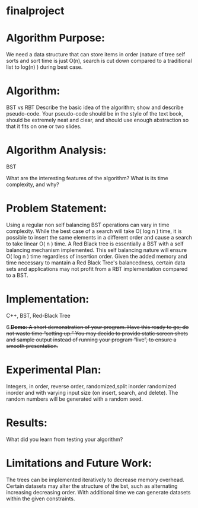 # finalproject

# **Algorithm Purpose:** 
We need a data structure that can store items in order  (nature of tree self sorts and sort time is just O(n), search is cut down compared to a traditional list to log(n) ) during best case. 

# **Algorithm:** 
BST vs RBT
Describe the basic idea of the algorithm; show and describe pseudo-code. Your pseudo-code should be
in the style of the text book, should be extremely neat and clear, and should use enough abstraction so that it fits on
one or two slides.

# **Algorithm Analysis:** 
BST

What are the interesting features of the algorithm? What is its time complexity, and why?

# **Problem Statement:** 
Using a regular non self balancing BST operations can vary in time complexity. While the best case of a search will take O( log n ) time, it is possible to insert the same elements in a different order and cause a search to take linear O( n ) time.  A Red Black tree is essentially a BST with a self balancing mechanism implemented. This self balancing nature will ensure O( log n ) time regardless of insertion order. Given the added memory and time necessary to mantain a Red Black Tree's balancedness, certain data sets and applications may not profit from a RBT implementation compared to a BST.

# **Implementation:** 
C++, BST, Red-Black Tree

6.~~**Demo:** A short demonstration of your program. Have this ready to go; do not waste time “setting up.” You may
decide to provide static screen shots and sample output instead of running your program “live”, to ensure a smooth
presentation.~~ 

# **Experimental Plan:** 
Integers, in order, reverse order, randomized,split inorder randomized inorder and with varying input size (on insert, search, and delete). The random numbers will be generated with a random seed.

# **Results:** 
What did you learn from testing your algorithm?

# **Limitations and Future Work:** 
The trees can be implemented iteratively to decrease memory overhead. Certain datasets may alter the structure of the bst, such as alternating increasing decreasing order.  With additional time we can generate datasets within the given constraints. 
